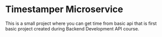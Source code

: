 # Timestamper Microservice

This is a small project where you can get time from basic api that is first basic project created during Backend Development API course.